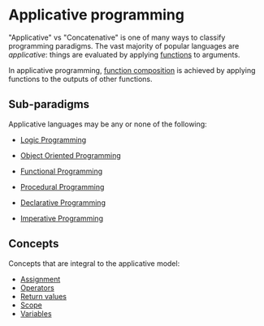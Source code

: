 # Applicative programming

"Applicative" vs "Concatenative" is one of many ways to classify programming paradigms. The vast majority of popular languages are _applicative_: things are evaluated by applying [functions](../concepts/functions.md) to arguments.

In applicative programming, [function composition](../concepts/function_composition.md) is achieved by applying functions to the outputs of other functions.

## Sub-paradigms

Applicative languages may be any or none of the following:

- [Logic Programming](./logic.md)

- [Object Oriented Programming](./object-oriented.md)


- [Functional Programming](./functional.md)
- [Procedural Programming](./procedural.md)


- [Declarative Programming](./functional.md)
- [Imperative Programming](./functional.md)

## Concepts

Concepts that are integral to the applicative model:

- [Assignment](../concepts/scope.md)
- [Operators](../concepts/operators.md)
- [Return values](../concepts/operators.md)
- [Scope](../concepts/scope.md)
- [Variables](../concepts/operators.md)
